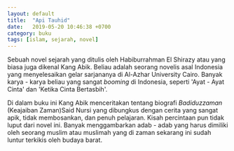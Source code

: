 ```yaml
---
layout: default
title:  "Api Tauhid"
date:   2019-05-20 10:46:38 +0700
category: buku
tags: [islam, sejarah, novel]
---
```

Sebuah novel sejarah yang ditulis oleh Habiburrahman El Shirazy atau yang biasa juga dikenal Kang Abik. Beliau adalah seorang novelis asal Indonesia yang menyelesaikan gelar sarjananya di Al-Azhar University Cairo. Banyak karya - karya beliau yang sangat *booming* di Indonesia, seperti 'Ayat - Ayat Cinta' dan 'Ketika Cinta Bertasbih'.

Di dalam buku ini Kang Abik menceritakan tentang biografi *Badiduzzaman* (Keajaiban Zaman)Said Nursi yang dibungkus dengan cerita yang sangat apik, tidak membosankan, dan penuh pelajaran. Kisah percintaan pun tidak luput dari novel ini. Banyak menggambarkan adab - adab yang harus dimiliki oleh seorang muslim atau muslimah yang di zaman sekarang ini sudah luntur terkikis oleh budaya barat.
